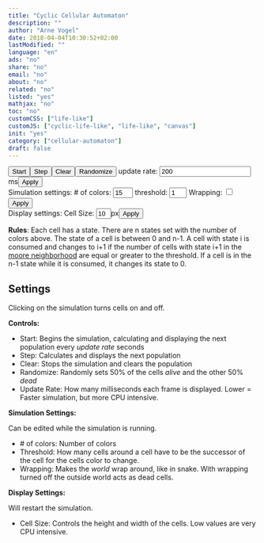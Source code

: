 ```yaml
---
title: "Cyclic Cellular Automaton"
description: ""
author: "Arne Vogel"
date: 2018-04-04T10:30:52+02:00
lastModified: ""
language: "en"
ads: "no"
share: "no"
email: "no"
about: "no"
related: "no"
listed: "yes"
mathjax: "no"
toc: "no"
customCSS: ["life-like"]
customJS: ["cyclic-life-like", "life-like", "canvas"]
init: "yes"
category: ["cellular-automaton"]
draft: false
---
```


<div id="canvasWrapper" class="canvasWrapper">
    <canvas id="canvas" class="canvas" height="320" width="480"></canvas>
</div>
<div>
<button class="btn" id="startStop" onclick="startStop()">Start</button><button class="btn" onclick="createAndDrawNextPopulation()">Step</button><button class="btn" onclick="clearScreen()">Clear</button><button class="btn" onclick="randomize()">Randomize</button> update rate: <input value="200" class="width30" id="speed"></input><span>ms</span><button class="btn" onclick="updateSpeed()">Apply</button>
</div>
<div>
Simulation settings: # of colors: <input type="number" style="width:40px" id="n" value="15"> threshold: <input type="number" style="width:35px" id="t" value="1"> Wrapping: <input class="checkbox" id="wrap" type="checkbox"><button class="btn" onclick="gameChange()">Apply</button>
</div>
<div class="input_with_appended_unit">
Display settings: Cell Size: <input style="width:30px" value="10" id="cellSize"></input><span>px</span><button  class="btn" onclick="lvlChange()">Apply</button>
</div>

__Rules__: Each cell has a state. There are n states set with the number of colors above. The state of a cell is between 0 and n-1. A cell with state i is consumed and changes to i+1 if the number of cells with state i+1 in the [moore neighborhood](https://en.wikipedia.org/wiki/Moore_neighborhood) are equal or greater to the threshold. If a cell is in the n-1 state while it is consumed, it changes its state to 0.

## Settings

Clicking on the simulation turns cells on and off.

**Controls:**

 * Start: Begins the simulation, calculating and displaying the next population every _update rate_ seconds
 * Step: Calculates and displays the next population
 * Clear: Stops the simulation and clears the population
 * Randomize: Randomly sets 50% of the cells _alive_ and the other 50% _dead_
 * Update Rate: How many milliseconds each frame is displayed. Lower = Faster simulation, but more CPU intensive.

**Simulation Settings:**

Can be edited while the simulation is running.

 * \# of colors: Number of colors
 * Threshold: How many cells around a cell have to be the successor of the cell for the cells color to change.
 * Wrapping: Makes the _world_ wrap around, like in snake. With wrapping turned off the outside world acts as dead cells.

**Display Settings:**

Will restart the simulation.

 * Cell Size: Controls the height and width of the cells. Low values are very CPU intensive.
 
